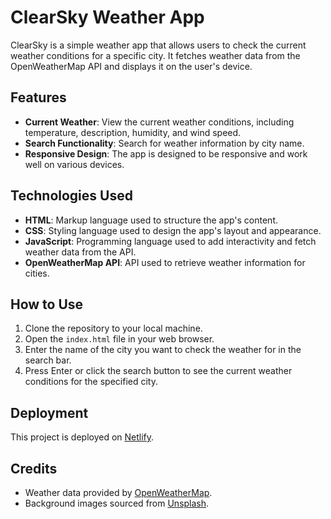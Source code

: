 # ClearSky Weather App

ClearSky is a simple weather app that allows users to check the current weather conditions for a specific city. It fetches weather data from the OpenWeatherMap API and displays it on the user's device.

## Features

- **Current Weather**: View the current weather conditions, including temperature, description, humidity, and wind speed.
- **Search Functionality**: Search for weather information by city name.
- **Responsive Design**: The app is designed to be responsive and work well on various devices.

## Technologies Used

- **HTML**: Markup language used to structure the app's content.
- **CSS**: Styling language used to design the app's layout and appearance.
- **JavaScript**: Programming language used to add interactivity and fetch weather data from the API.
- **OpenWeatherMap API**: API used to retrieve weather information for cities.

## How to Use

1. Clone the repository to your local machine.
2. Open the `index.html` file in your web browser.
3. Enter the name of the city you want to check the weather for in the search bar.
4. Press Enter or click the search button to see the current weather conditions for the specified city.

## Deployment

This project is deployed on [Netlify](https://cibezimclearsky.netlify.app/).

## Credits

- Weather data provided by [OpenWeatherMap](https://openweathermap.org/).
- Background images sourced from [Unsplash](https://unsplash.com/).
